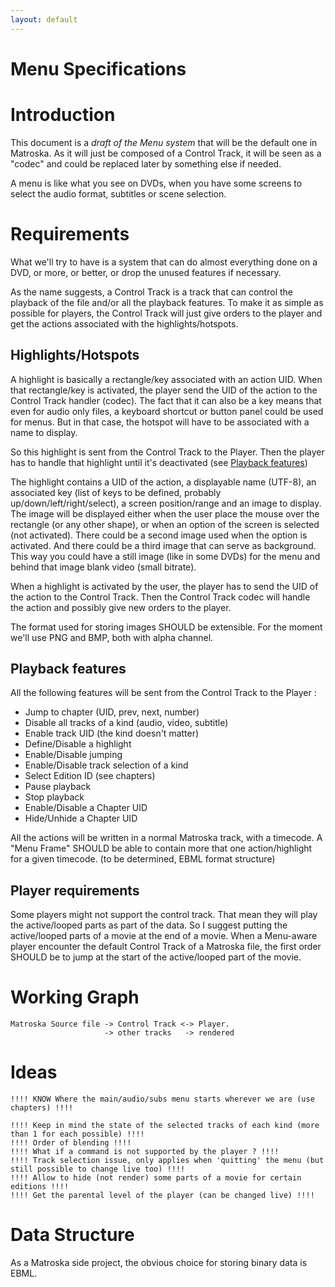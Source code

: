 ```yaml
---
layout: default
---
```


# Menu Specifications

# Introduction

This document is a _draft of the Menu system_ that will be the default one in Matroska. As it will just be composed of a Control Track, it will be seen as a "codec" and could be replaced later by something else if needed.

A menu is like what you see on DVDs, when you have some screens to select the audio format, subtitles or scene selection.

# Requirements

What we'll try to have is a system that can do almost everything done on a DVD, or more, or better, or drop the unused features if necessary.

As the name suggests, a Control Track is a track that can control the playback of the file and/or all the playback features. To make it as simple as possible for players, the Control Track will just give orders to the player and get the actions associated with the highlights/hotspots.

## Highlights/Hotspots

A highlight is basically a rectangle/key associated with an action UID. When that rectangle/key is activated, the player send the UID of the action to the Control Track handler (codec). The fact that it can also be a key means that even for audio only files, a keyboard shortcut or button panel could be used for menus. But in that case, the hotspot will have to be associated with a name to display.

So this highlight is sent from the Control Track to the Player. Then the player has to handle that highlight until it's deactivated (see [Playback features]({{site.baseurl}}/chapters/menu.html#playback-features))

The highlight contains a UID of the action, a displayable name (UTF-8), an associated key (list of keys to be defined, probably up/down/left/right/select), a screen position/range and an image to display. The image will be displayed either when the user place the mouse over the rectangle (or any other shape), or when an option of the screen is selected (not activated). There could be a second image used when the option is activated. And there could be a third image that can serve as background. This way you could have a still image (like in some DVDs) for the menu and behind that image blank video (small bitrate).

When a highlight is activated by the user, the player has to send the UID of the action to the Control Track. Then the Control Track codec will handle the action and possibly give new orders to the player.

The format used for storing images SHOULD be extensible. For the moment we'll use PNG and BMP, both with alpha channel.

## Playback features

All the following features will be sent from the Control Track to the Player :

*   Jump to chapter (UID, prev, next, number)
*   Disable all tracks of a kind (audio, video, subtitle)
*   Enable track UID (the kind doesn't matter)
*   Define/Disable a highlight
*   Enable/Disable jumping
*   Enable/Disable track selection of a kind
*   Select Edition ID (see chapters)
*   Pause playback
*   Stop playback
*   Enable/Disable a Chapter UID
*   Hide/Unhide a Chapter UID

All the actions will be written in a normal Matroska track, with a timecode. A "Menu Frame" SHOULD be able to contain more that one action/highlight for a given timecode. (to be determined, EBML format structure)

## Player requirements

Some players might not support the control track. That mean they will play the active/looped parts as part of the data. So I suggest putting the active/looped parts of a movie at the end of a movie. When a Menu-aware player encounter the default Control Track of a Matroska file, the first order SHOULD be to jump at the start of the active/looped part of the movie.

# Working Graph

```
Matroska Source file -> Control Track <-> Player.
                     -> other tracks   -> rendered
```

# Ideas

```
!!!! KNOW Where the main/audio/subs menu starts wherever we are (use chapters) !!!!

!!!! Keep in mind the state of the selected tracks of each kind (more than 1 for each possible) !!!!
!!!! Order of blending !!!!
!!!! What if a command is not supported by the player ? !!!!
!!!! Track selection issue, only applies when 'quitting' the menu (but still possible to change live too) !!!!
!!!! Allow to hide (not render) some parts of a movie for certain editions !!!!
!!!! Get the parental level of the player (can be changed live) !!!!
```

# Data Structure

As a Matroska side project, the obvious choice for storing binary data is EBML.
